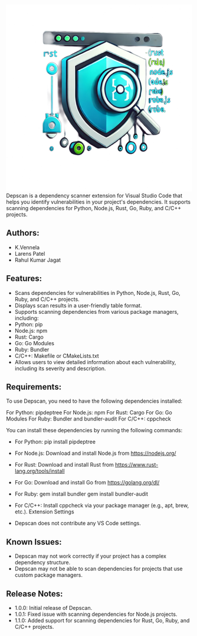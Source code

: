 
![Logo](logo.png)
    Depscan is a dependency scanner extension for Visual Studio Code that helps you
identify vulnerabilities in your project's dependencies. It supports scanning
dependencies for Python, Node.js, Rust, Go, Ruby, and C/C++ projects.

## Authors:
- K.Vennela
- Larens Patel
- Rahul Kumar Jagat

## Features:

- Scans dependencies for vulnerabilities in Python, Node.js, Rust, Go, Ruby, and C/C++ projects.
- Displays scan results in a user-friendly table format.
- Supports scanning dependencies from various package managers, including:
- Python: pip
- Node.js: npm
- Rust: Cargo
- Go: Go Modules
- Ruby: Bundler
- C/C++: Makefile or CMakeLists.txt
- Allows users to view detailed information about each vulnerability, including its severity and description.

## Requirements:

To use Depscan, you need to have the following dependencies installed:

For Python: pipdeptree
For Node.js: npm
For Rust: Cargo
For Go: Go Modules
For Ruby: Bundler and bundler-audit
For C/C++: cppcheck

You can install these dependencies by running the following commands:

- For Python:
pip install pipdeptree
- For Node.js: Download and install Node.js from https://nodejs.org/
- For Rust: Download and install Rust from https://www.rust-lang.org/tools/install
- For Go: Download and install Go from https://golang.org/dl/
- For Ruby:
gem install bundler
gem install bundler-audit
- For C/C++: Install cppcheck via your package manager (e.g., apt, brew, etc.).
Extension Settings

- Depscan does not contribute any VS Code settings.

## Known Issues:

- Depscan may not work correctly if your project has a complex dependency structure.
- Depscan may not be able to scan dependencies for projects that use custom package managers.
## Release Notes:
- 1.0.0: Initial release of Depscan.
- 1.0.1: Fixed issue with scanning dependencies for Node.js projects.
- 1.1.0: Added support for scanning dependencies for Rust, Go, Ruby, and C/C++ projects.

